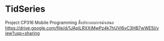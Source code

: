 # TidSeries
Project CP316 Mobile Programming
สื่อประกอบการนำเสนอ https://drive.google.com/file/d/1JApILRXXiMwPz4k7hUVI6vC3HB7wWE5I/view?usp=sharing
